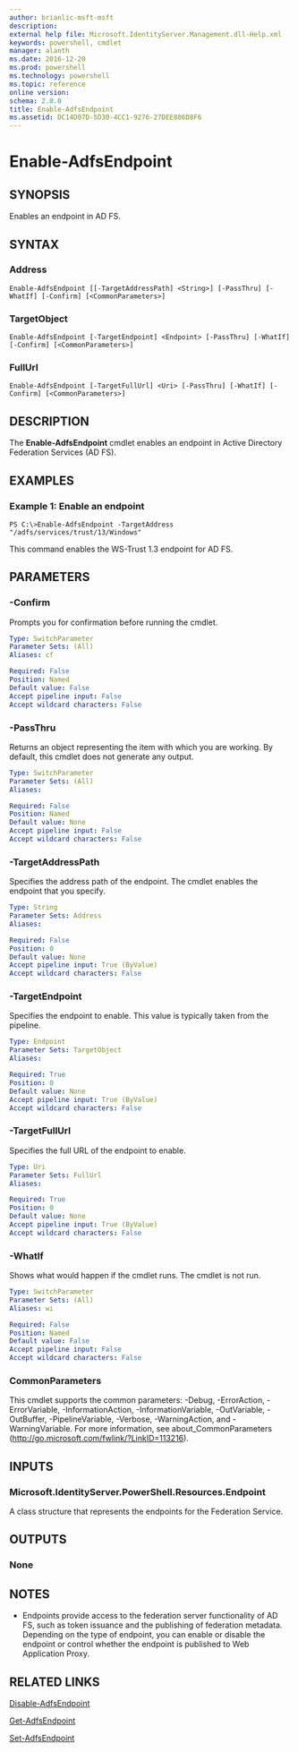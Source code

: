 ```yaml
---
author: brianlic-msft-msft
description: 
external help file: Microsoft.IdentityServer.Management.dll-Help.xml
keywords: powershell, cmdlet
manager: alanth
ms.date: 2016-12-20
ms.prod: powershell
ms.technology: powershell
ms.topic: reference
online version: 
schema: 2.0.0
title: Enable-AdfsEndpoint
ms.assetid: DC14D07D-5D30-4CC1-9276-27DEE886D8F6
---
```


# Enable-AdfsEndpoint

## SYNOPSIS
Enables an endpoint in AD FS.

## SYNTAX

### Address
```
Enable-AdfsEndpoint [[-TargetAddressPath] <String>] [-PassThru] [-WhatIf] [-Confirm] [<CommonParameters>]
```

### TargetObject
```
Enable-AdfsEndpoint [-TargetEndpoint] <Endpoint> [-PassThru] [-WhatIf] [-Confirm] [<CommonParameters>]
```

### FullUrl
```
Enable-AdfsEndpoint [-TargetFullUrl] <Uri> [-PassThru] [-WhatIf] [-Confirm] [<CommonParameters>]
```

## DESCRIPTION
The **Enable-AdfsEndpoint** cmdlet enables an endpoint in Active Directory Federation Services (AD FS).

## EXAMPLES

### Example 1: Enable an endpoint
```
PS C:\>Enable-AdfsEndpoint -TargetAddress "/adfs/services/trust/13/Windows"
```

This command enables the WS-Trust 1.3 endpoint for AD FS.

## PARAMETERS

### -Confirm
Prompts you for confirmation before running the cmdlet.

```yaml
Type: SwitchParameter
Parameter Sets: (All)
Aliases: cf

Required: False
Position: Named
Default value: False
Accept pipeline input: False
Accept wildcard characters: False
```

### -PassThru
Returns an object representing the item with which you are working.
By default, this cmdlet does not generate any output.

```yaml
Type: SwitchParameter
Parameter Sets: (All)
Aliases: 

Required: False
Position: Named
Default value: None
Accept pipeline input: False
Accept wildcard characters: False
```

### -TargetAddressPath
Specifies the address path of the endpoint.
The cmdlet enables the endpoint that you specify.

```yaml
Type: String
Parameter Sets: Address
Aliases: 

Required: False
Position: 0
Default value: None
Accept pipeline input: True (ByValue)
Accept wildcard characters: False
```

### -TargetEndpoint
Specifies the endpoint to enable.
This value is typically taken from the pipeline.

```yaml
Type: Endpoint
Parameter Sets: TargetObject
Aliases: 

Required: True
Position: 0
Default value: None
Accept pipeline input: True (ByValue)
Accept wildcard characters: False
```

### -TargetFullUrl
Specifies the full URL of the endpoint to enable.

```yaml
Type: Uri
Parameter Sets: FullUrl
Aliases: 

Required: True
Position: 0
Default value: None
Accept pipeline input: True (ByValue)
Accept wildcard characters: False
```

### -WhatIf
Shows what would happen if the cmdlet runs.
The cmdlet is not run.

```yaml
Type: SwitchParameter
Parameter Sets: (All)
Aliases: wi

Required: False
Position: Named
Default value: False
Accept pipeline input: False
Accept wildcard characters: False
```

### CommonParameters
This cmdlet supports the common parameters: -Debug, -ErrorAction, -ErrorVariable, -InformationAction, -InformationVariable, -OutVariable, -OutBuffer, -PipelineVariable, -Verbose, -WarningAction, and -WarningVariable. For more information, see about_CommonParameters (http://go.microsoft.com/fwlink/?LinkID=113216).

## INPUTS

### Microsoft.IdentityServer.PowerShell.Resources.Endpoint
A class structure that represents the endpoints for the Federation Service.

## OUTPUTS

### None

## NOTES
* Endpoints provide access to the federation server functionality of AD FS, such as token issuance and the publishing of federation metadata. Depending on the type of endpoint, you can enable or disable the endpoint or control whether the endpoint is published to Web Application Proxy.

## RELATED LINKS

[Disable-AdfsEndpoint](./Disable-AdfsEndpoint.md)

[Get-AdfsEndpoint](./Get-AdfsEndpoint.md)

[Set-AdfsEndpoint](./Set-AdfsEndpoint.md)


